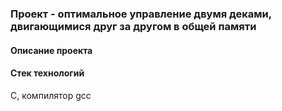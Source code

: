 ### Проект - оптимальное управление двумя деками, двигающимися друг за другом в общей памяти ###

#### Описание проекта ####

#### Стек технологий ####
C, компилятор gcc
